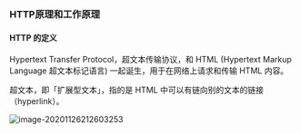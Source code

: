 ### HTTP原理和工作原理

#### HTTP 的定义

Hypertext Transfer Protocol，超⽂本传输协议，和 HTML (Hypertext Markup
Language 超⽂本标记语⾔) ⼀起诞⽣，⽤于在⽹络上请求和传输 HTML 内容。

超⽂本，即「扩展型⽂本」，指的是 HTML 中可以有链向别的⽂本的链接
（hyperlink）。

![image-20201126212603253](C:\Users\Alex\AppData\Roaming\Typora\typora-user-images\image-20201126212603253.png)